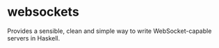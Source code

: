 websockets
==========

Provides a sensible, clean and simple way to write WebSocket-capable servers in
Haskell.
